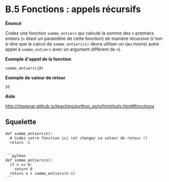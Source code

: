 # B.5 Fonctions : appels récursifs

**Énoncé**

Codez une fonction `somme_entiers` qui calcule la somme des `n` premiers entiers (`n` étant un paramètre de cette fonction) de manière récursive (c'est-à-dire que le calcul de `somme_entiers(n)` devra utiliser un (au moins) autre appel à `somme_entiers` avec un argument différent de `n`).

**Exemple d'appel de la fonction**

```
somme_entiers(10)
```

**Exemple de valeur de retour**

```
55
```

**Aide**

http://rtavenar.github.io/teaching/python_poly/html/poly.html#fonctions

## Squelette

```{code-cell} python
def somme_entiers(n):
  # Codez votre fonction ici (et changez sa valeur de retour !)
  return -1
```

````{dropdown} Proposition de solution

```python
def somme_entiers(n):
  if n == 0:
    return 0
  return n + somme_entiers(n-1)
```
````
